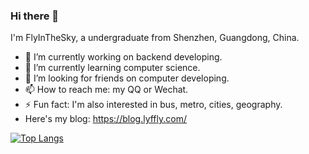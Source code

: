 ### Hi there 👋

I'm FlyInTheSky, a undergraduate from Shenzhen, Guangdong, China.

- 🔭 I’m currently working on backend developing.
- 🌱 I’m currently learning computer science.
- 🤔 I’m looking for friends on computer developing.
- 📫 How to reach me: my QQ or Wechat.
- ⚡ Fun fact: I'm also interested in bus, metro, cities, geography.
- Here's my blog: https://blog.lyffly.com/

[![Top Langs](https://github-readme-stats.vercel.app/api/top-langs/?username=FlyInTheSky10&layout=compact)](https://github.com/anuraghazra/github-readme-stats)

<!--
**FlyInThesky10/FlyInTheSky10** is a ✨ _special_ ✨ repository because its `README.md` (this file) appears on your GitHub profile.

Here are some ideas to get you started:

- 🔭 I’m currently working on ...
- 🌱 I’m currently learning ...
- 👯 I’m looking to collaborate on ...
- 🤔 I’m looking for help with ...
- 💬 Ask me about ...
- 📫 How to reach me: ...
- 😄 Pronouns: ...
- ⚡ Fun fact: ...
-->
